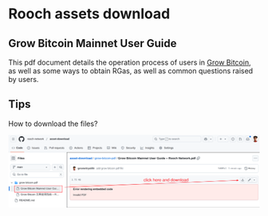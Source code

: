 # Rooch assets download

## Grow Bitcoin Mainnet User Guide

This pdf document details the operation process of users in [Grow Bitcoin](https://grow.rooch.network/), as well as some ways to obtain RGas, as well as common questions raised by users.

## Tips

How to download the files?

![](./how-to-download-file.png)
